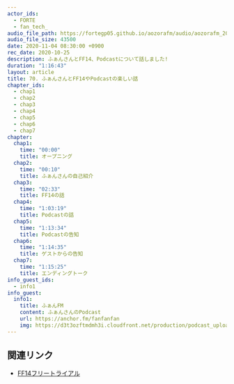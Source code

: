 ```yaml
---
actor_ids:
  - FORTE
  - fan_tech_
audio_file_path: https://fortegp05.github.io/aozorafm/audio/aozorafm_20201104_01.mp3
audio_file_size: 43500
date: 2020-11-04 08:30:00 +0900
rec_date: 2020-10-25
description: ふぁんさんとFF14、Podcastについて話しました!
duration: "1:16:43"
layout: article
title: 70. ふぁんさんとFF14やPodcastの楽しい話
chapter_ids:
  - chap1
  - chap2
  - chap3
  - chap4
  - chap5
  - chap6
  - chap7
chapter:
  chap1:
    time: "00:00"
    title: オープニング
  chap2:
    time: "00:10"
    title: ふぁんさんの自己紹介
  chap3:
    time: "02:33"
    title: FF14の話
  chap4:
    time: "1:03:19"
    title: Podcastの話
  chap5:
    time: "1:13:34"
    title: Podcastの告知
  chap6:
    time: "1:14:35"
    title: ゲストからの告知
  chap7:
    time: "1:15:25"
    title: エンディングトーク
info_guest_ids:
  - info1
info_guest:
  info1:
    title: ふぁんFM
    content: ふぁんさんのPodcast
    url: https://anchor.fm/fanfanfan
    img: https://d3t3ozftmdmh3i.cloudfront.net/production/podcast_uploaded_nologo400/2874320/2874320-1603646355276-1bbd5fa073bc9.jpg
---
```


## 関連リンク
- [FF14フリートライアル](https://www.finalfantasyxiv.com/freetrial/freestyleart/)
